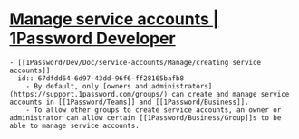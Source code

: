 # [Manage service accounts | 1Password Developer](https://developer.1password.com/docs/service-accounts/manage-service-accounts)
	- [[1Password/Dev/Doc/service-accounts/Manage/creating service accounts]]
	  id:: 67dfdd64-6d97-43dd-96f6-ff28165bafb8
		- By default, only [owners and administrators](https://support.1password.com/groups/) can create and manage service accounts in [[1Password/Teams]] and [[1Password/Business]].
		- To allow other groups to create service accounts, an owner or administrator can allow certain [[1Password/Business/Group]]s to be able to manage service accounts.